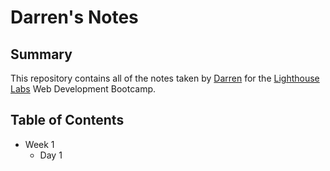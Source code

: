 # Darren's Notes

## Summary

This repository contains all of the notes taken by [Darren](https://github.com/Darrenni97) for the [Lighthouse Labs](https://www.lighthouselabs.ca/) Web Development Bootcamp.

## Table of Contents
* Week 1
  * Day 1